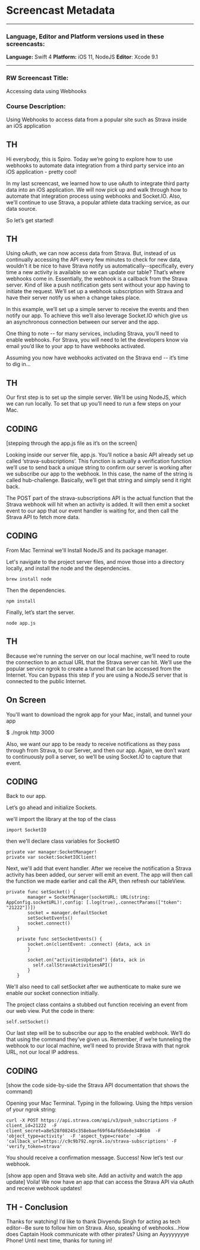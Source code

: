 ﻿# Screencast Metadata

-----

### Language, Editor and Platform versions used in these screencasts:

**Language:** Swift 4
**Platform:** iOS 11, NodeJS
**Editor**: Xcode 9.1

-----

### RW Screencast Title:
Accessing data using Webhooks

### Course Description:
Using Webhooks to access data from a popular site such as Strava inside an iOS application

TH
------------
Hi everybody, this is Spiro. Today we’re going to explore how to use webhooks to automate data integration from a third party service into an iOS application - pretty cool! 

In my last screencast, we learned how to use oAuth to integrate third party data into an iOS application. We will now pick up and walk through how to automate that integration process using webhooks and Socket.IO. Also, we'll continue to use Strava, a popular athlete data tracking service, as our data source. 
 
 
So let’s get started!

TH
------------
Using oAuth, we can now access data from Strava. But, instead of us continually accessing the API every few minutes to check for new data, wouldn’t it be nice to have Strava notify us automatically--specifically, every time a new activity is available so we can update our table? That’s where webhooks come in. Essentially, the webhook is a callback from the Strava server. Kind of like a push notification gets sent without your app having to initiate the request. We’ll set up a webhook subscription with Strava and have their server notify us when a change takes place. 

In this example, we’ll set up a simple server to receive the events and then notify our app. To achieve this we’ll also leverage Socket.IO which give us an asynchronous connection between our server and the app.

One thing to note --  for many services, including Strava, you’ll need to enable webhooks. For Strava, you will need to let the developers know via email you’d like to your app to have webhooks activated.

Assuming you now have webhooks activated on the Strava end -- it’s time to dig in... 

TH
------------
Our first step is to set up the simple server. We’ll be using NodeJS, which we can run locally. To set that up you’ll need to run a few steps on your Mac. 

CODING
------------
[stepping through the app.js file as it’s on the screen]

Looking inside our server file, app.js. You’ll notice a basic API already set up called ‘strava-subscriptions’. 
This function is actually a verification function we’ll use to send back a unique string to confirm our server is working after we subscribe our app to the webhook. In this case, the name of the string is called hub-challenge. Basically, we’ll get that string and simply send it right back.

The POST part of the strava-subscriptions API is the actual function that the Strava webhook will hit when an activity is added. It will then emit a socket event to our app that our event handler is waiting for, and then call the Strava API to fetch more data.

CODING
------------
From Mac Terminal we'll Install NodeJS and its package manager.

Let's navigate to the project server files, and move those into a directory locally,  and install the node and the dependencies.

    brew install node

Then the dependencies. 

    npm install

Finally, let’s start the server.

    node app.js

TH
------------
Because we’re running the server on our local machine, we’ll need to route the connection to an actual URL that the Strava server can hit.  We’ll use the popular service ngrok to create a tunnel that can be accessed from the Internet. You can bypass this step if you are using a NodeJS server that is connected to the public Internet. 

On Screen
------------
You'll want to download the ngrok app for your Mac, install, and tunnel your app

$ ./ngrok http 3000

Also, we want our app to be ready to receive notifications as they pass through from Strava, to our Server, and then our app. Again, we don’t want to continuously poll a server, so we’ll be using Socket.IO to capture that event. 

CODING
--------------------
Back to our app. 

Let’s go ahead and initialize Sockets.

we'll import the library at the top of the class

    import SocketIO

then we'll declare class variables for SocketIO

    private var manager:SocketManager!
    private var socket:SocketIOClient!

Next, we'll add that event handler. After we receive the notification a Strava activity has been added, our server will emit an event. The app will then call the function we made earlier and call the API, then refresh our tableView.

    private func setSocket() {
            manager = SocketManager(socketURL: URL(string: AppConfig.socketURL)!,config: [.log(true),.connectParams(["token": "21222"])])
            socket = manager.defaultSocket
            setSocketEvents()
            socket.connect()
        }
        
        private func setSocketEvents() {
            socket.on(clientEvent: .connect) {data, ack in
            }
            
            socket.on("activitiesUpdated") {data, ack in
              self.callStravaActivitiesAPI()
            }
        }

We'll also need to call setSocket after we authenticate to make sure we enable our socket connection initially.

The project class contains a stubbed out function receiving an event from our web view. Put the code in there:

    self.setSocket()

Our last step will be to subscribe our app to the enabled webhook. We’ll do that using the command they’ve given us. Remember, if we’re tunneling the webhook to our local machine, we’ll need to provide Strava with that ngrok URL, not our local IP address. 

CODING
------------
[show the code side-by-side the Strava API documentation that shows the command)

Opening your Mac Terminal. Typing in the following. Using the https version of your ngrok string:

    curl -X POST https://api.strava.com/api/v3/push_subscriptions -F client_id=21222  -F client_secret=a8e528f08245c358ebaef69f64af65dede3486b0  -F 'object_type=activity'  -F 'aspect_type=create'  -F 'callback_url=https://c9c9b792.ngrok.io/strava-subscriptions' -F 'verify_token=strava' 

You should receive a confirmation message. Success! Now let’s test our webhook.

[show app open and Strava web site. Add an activity and watch the app update]
Voila! We now have an app that can access the Strava API via oAuth and receive webhook updates! 

TH - Conclusion
------------
Thanks for watching! I’d like to thank Divyendu Singh for acting as tech editor--Be sure to follow him on Strava. Also, speaking of webhooks...How does Captain Hook communicate with other pirates?  Using an Ayyyyyyyye Phone!  Until next time, thanks for tuning in!
